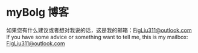 # myBolg 博客












如果您有什么建议或者想对我说的话，这是我的邮箱：FigLiu311@outlook.com
If you have some advice or something want to tell me, this is my mailbox: FigLiu311@outlook.com
